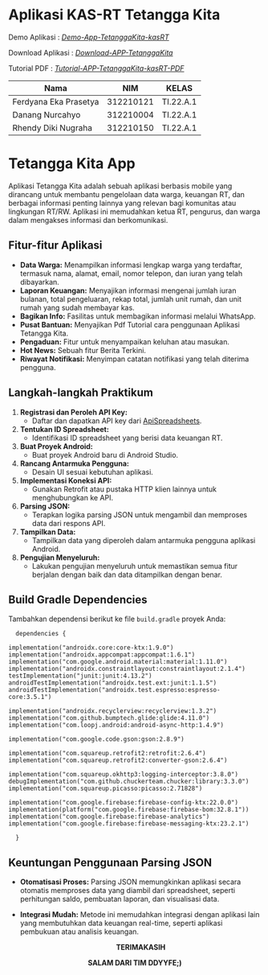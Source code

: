 # Aplikasi KAS-RT Tetangga Kita

Demo Aplikasi : [*Demo-App-TetanggaKita-kasRT*](https://youtu.be/D1AgWG92r88?si=l-yqSluedo2ZwGTS)


Download Aplikasi : [*Download-APP-TetanggaKita*](https://s.id/APK-Tetangga-Kita)


Tutorial PDF : [*Tutorial-APP-TetanggaKita-kasRT-PDF*](https://drive.google.com/file/d/1Qk__4uNwtWf3fqOvomfaRmAuBBLPwLTw/view?usp=sharing)



| Nama  | NIM | KELAS |
| ------------- | ------------- | ------------- |
| Ferdyana Eka Prasetya | 312210121 | TI.22.A.1 |
| Danang Nurcahyo |  312210004 | TI.22.A.1 |
| Rhendy Diki Nugraha | 312210150 | TI.22.A.1 |


# Tetangga Kita App

Aplikasi Tetangga Kita adalah sebuah aplikasi berbasis mobile yang dirancang untuk membantu pengelolaan data warga, keuangan RT, dan berbagai informasi penting lainnya yang relevan bagi komunitas atau lingkungan RT/RW. Aplikasi ini memudahkan ketua RT, pengurus, dan warga dalam mengakses informasi dan berkomunikasi.

## Fitur-fitur Aplikasi

- **Data Warga:** Menampilkan informasi lengkap warga yang terdaftar, termasuk nama, alamat, email, nomor telepon, dan iuran yang telah dibayarkan.
- **Laporan Keuangan:** Menyajikan informasi mengenai jumlah iuran bulanan, total pengeluaran, rekap total, jumlah unit rumah, dan unit rumah yang sudah membayar kas.
- **Bagikan Info:** Fasilitas untuk membagikan informasi melalui WhatsApp.
- **Pusat Bantuan:** Menyajikan Pdf Tutorial cara penggunaan Aplikasi Tetangga Kita.
- **Pengaduan:** Fitur untuk menyampaikan keluhan atau masukan.
- **Hot News:** Sebuah fitur Berita Terkini.
- **Riwayat Notifikasi:** Menyimpan catatan notifikasi yang telah diterima pengguna.

## Langkah-langkah Praktikum

1. **Registrasi dan Peroleh API Key:**
   - Daftar dan dapatkan API key dari [ApiSpreadsheets](https://apidocs.api-spreadsheets.com/).
2. **Tentukan ID Spreadsheet:**
   - Identifikasi ID spreadsheet yang berisi data keuangan RT.
3. **Buat Proyek Android:**
   - Buat proyek Android baru di Android Studio.
4. **Rancang Antarmuka Pengguna:**
   - Desain UI sesuai kebutuhan aplikasi.
5. **Implementasi Koneksi API:**
   - Gunakan Retrofit atau pustaka HTTP klien lainnya untuk menghubungkan ke API.
6. **Parsing JSON:**
   - Terapkan logika parsing JSON untuk mengambil dan memproses data dari respons API.
7. **Tampilkan Data:**
   - Tampilkan data yang diperoleh dalam antarmuka pengguna aplikasi Android.
8. **Pengujian Menyeluruh:**
   - Lakukan pengujian menyeluruh untuk memastikan semua fitur berjalan dengan baik dan data ditampilkan dengan benar.

## Build Gradle Dependencies

Tambahkan dependensi berikut ke file `build.gradle` proyek Anda:

      dependencies {

    implementation("androidx.core:core-ktx:1.9.0")
    implementation("androidx.appcompat:appcompat:1.6.1")
    implementation("com.google.android.material:material:1.11.0")
    implementation("androidx.constraintlayout:constraintlayout:2.1.4")
    testImplementation("junit:junit:4.13.2")
    androidTestImplementation("androidx.test.ext:junit:1.1.5")
    androidTestImplementation("androidx.test.espresso:espresso-core:3.5.1")

    implementation("androidx.recyclerview:recyclerview:1.3.2")
    implementation("com.github.bumptech.glide:glide:4.11.0")
    implementation("com.loopj.android:android-async-http:1.4.9")

    implementation("com.google.code.gson:gson:2.8.9")

    implementation("com.squareup.retrofit2:retrofit:2.6.4")
    implementation("com.squareup.retrofit2:converter-gson:2.6.4")

    implementation("com.squareup.okhttp3:logging-interceptor:3.8.0")
    debugImplementation("com.github.chuckerteam.chucker:library:3.3.0")
    implementation("com.squareup.picasso:picasso:2.71828")

    implementation("com.google.firebase:firebase-config-ktx:22.0.0")
    implementation(platform("com.google.firebase:firebase-bom:32.8.1"))
    implementation("com.google.firebase:firebase-analytics")
    implementation("com.google.firebase:firebase-messaging-ktx:23.2.1")

      }
## Keuntungan Penggunaan Parsing JSON

- **Otomatisasi Proses:** Parsing JSON memungkinkan aplikasi secara otomatis memproses data yang diambil dari spreadsheet, seperti perhitungan saldo, pembuatan laporan, dan visualisasi data.
- **Integrasi Mudah:** Metode ini memudahkan integrasi dengan aplikasi lain yang membutuhkan data keuangan real-time, seperti aplikasi pembukuan atau analisis keuangan.



  <p align="center">
  <b>TERIMAKASIH</b>
</p>

 <p align="center">
  <b>SALAM DARI TIM DDYYFE;)</b>
</p>

